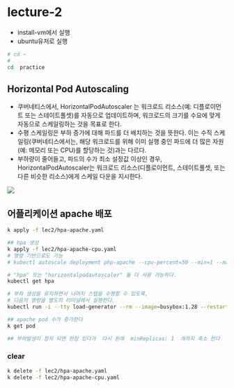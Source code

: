 # lecture-2
- install-vm에서 실행 
- ubuntu유저로  실행   
```sh
# cd ~
# 
cd  practice
```

## Horizontal Pod Autoscaling
- 쿠버네티스에서, HorizontalPodAutoscaler 는 워크로드 리소스(예: 디플로이먼트 또는 스테이트풀셋)를 자동으로 업데이트하며, 워크로드의 크기를 수요에 맞게 자동으로 스케일링하는 것을 목표로 한다.
- 수평 스케일링은 부하 증가에 대해 파드를 더 배치하는 것을 뜻한다. 이는 수직 스케일링(쿠버네티스에서는, 해당 워크로드를 위해 이미 실행 중인 파드에 더 많은 자원(예: 메모리 또는 CPU)를 할당하는 것)과는 다르다.
- 부하량이 줄어들고, 파드의 수가 최소 설정값 이상인 경우, HorizontalPodAutoscaler는 워크로드 리소스(디플로이먼트, 스테이트풀셋, 또는 다른 비슷한 리소스)에게 스케일 다운을 지시한다.

<image src="images/hpa.png" />

## 어플리케이션 apache 배포
```sh 
k apply -f lec2/hpa-apache.yaml

## hpa 생성 
k apply -f lec2/hpa-apache-cpu.yaml
# 명령 기반으로도 가능 
# kubectl autoscale deployment php-apache --cpu-percent=50 --min=1 --max=10

# "hpa" 또는 "horizontalpodautoscaler" 둘 다 사용 가능하다.
kubectl get hpa

# 부하 생성을 유지하면서 나머지 스텝을 수행할 수 있도록,
# 다음의 명령을 별도의 터미널에서 실행한다.
kubectl run -i --tty load-generator --rm --image=busybox:1.28 --restart=Never -- /bin/sh -c "while sleep 0.01; do wget -q -O- http://php-apache; done"

## apache pod 수가 증가한다 
k get pod 

## 부하발생이 정지 되면 한참 있다가  다시 원래  minReplicas: 1  개까지 축소 한다 
```

### clear
```sh
k delete -f lec2/hpa-apache.yaml
k delete -f lec2/hpa-apache-cpu.yaml

```